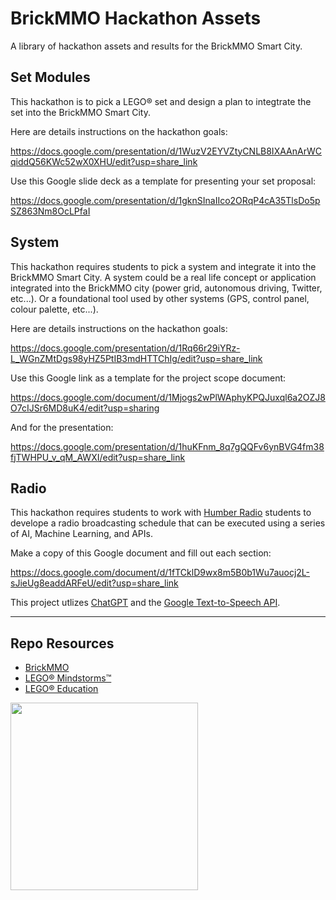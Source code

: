 # BrickMMO Hackathon Assets

A library of hackathon assets and results for the BrickMMO Smart City. 

## Set Modules

This hackathon is to pick a LEGO® set and design a plan to integtrate the set into the BrickMMO Smart City.  

Here are details instructions on the hackathon goals:

https://docs.google.com/presentation/d/1WuzV2EYVZtyCNLB8IXAAnArWCqiddQ56KWc52wX0XHU/edit?usp=share_link

Use this Google slide deck as a template for presenting your set proposal:

https://docs.google.com/presentation/d/1gknSInaIIco2ORqP4cA35TlsDo5pSZ863Nm8OcLPfaI

## System

This hackathon requires students to pick a system and integrate it into the BrickMMO Smart City. A system could be a real life concept or application 
integrated into the BrickMMO city (power grid, autonomous driving, Twitter, etc...). Or a foundational tool used by other systems (GPS, control panel, colour palette, etc...).  

Here are details instructions on the hackathon goals:

https://docs.google.com/presentation/d/1Rq66r29iYRz-L_WGnZMtDgs98yHZ5PtIB3mdHTTChIg/edit?usp=share_link

Use this Google link as a template for the project scope document:

https://docs.google.com/document/d/1Mjogs2wPlWAphyKPQJuxql6a2OZJ8O7cIJSr6MD8uK4/edit?usp=sharing

And for the presentation:

https://docs.google.com/presentation/d/1huKFnm_8q7gQQFv6ynBVG4fm38fjTWHPU_v_qM_AWXI/edit?usp=share_link

## Radio

This hackathon requires students to work with [Humber Radio]() students to develope a radio broadcasting schedule that can be executed using a series of AI, Machine Learning, and APIs.

Make a copy of this Google document and fill out each section:

https://docs.google.com/document/d/1fTCklD9wx8m5B0b1Wu7auocj2L-sJieUg8eaddARFeU/edit?usp=share_link

This project utlizes [ChatGPT](https://openai.com/) and the [Google Text-to-Speech API](https://cloud.google.com/text-to-speech).

***

## Repo Resources

* [BrickMMO](https://brickmmo.com/)
* [LEGO® Mindstorms™](https://www.lego.com/en-ca/categories/coding-for-kids)
* [LEGO® Education](https://education.lego.com/en-us/)

<a href="https://brickmmo.com">
<img src="https://brickmmo.com/images/brickmmo-logo-horizontal.jpg" width="300">
</a>
